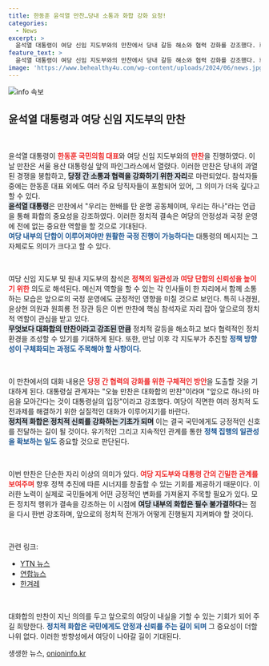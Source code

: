 ```yaml
---
title: 한동훈 윤석열 만찬…당내 소통과 화합 강화 요청!
categories:
  - News
excerpt: >
  윤석열 대통령이 여당 신임 지도부와의 만찬에서 당내 갈등 해소와 협력 강화를 강조했다. 화합의 메시지를 전하며 하나로 뭉칠 것을 다짐한 자리가 이목을 끌고 있다.
feature_text: >
  윤석열 대통령이 여당 신임 지도부와의 만찬에서 당내 갈등 해소와 협력 강화를 강조했다. 화합의 메시지를 전하며 하나로 뭉칠 것을 다짐한 자리가 이목을 끌고 있다.
image: 'https://www.behealthy4u.com/wp-content/uploads/2024/06/news.jpg'
---
```


<p><img src="https://www.behealthy4u.com/wp-content/uploads/2024/06/news.jpg" alt="info 속보" /></p>

<h2 data-ke-size="size26">윤석열 대통령과 여당 신임 지도부의 만찬</h2>

<p data-ke-size="size16">&nbsp;</p>

<p>윤석열 대통령이 <b><span style="color: #ee2323;">한동훈 국민의힘 대표</span></b>와 여당 신임 지도부와의 <b><span style="color: #ee2323;">만찬</span></b>을 진행하였다. 이날 만찬은 서울 용산 대통령실 앞의 파인그라스에서 열렸다. 이러한 만찬은 당내의 과열된 경쟁을 봉합하고, <b><span style="background-color: #21538527;">당정 간 소통과 협력을 강화하기 위한 자리</span></b>로 마련되었다. 참석자들 중에는 한동훈 대표 외에도 여러 주요 당직자들이 포함되어 있어, 그 의미가 더욱 깊다고 할 수 있다.<br><b><span style="background-color: #21538527;">윤석열 대통령</span></b>은 만찬에서 "우리는 한배를 탄 운명 공동체이며, 우리는 하나"라는 언급을 통해 화합의 중요성을 강조하였다. 이러한 정치적 결속은 여당의 안정성과 국정 운영에 전에 없는 중요한 역할을 할 것으로 기대된다.<br><b><span style="color: #1a5490;">여당 내부의 단합이 이루어져야만 원활한 국정 진행이 가능하다는</span></b> 대통령의 메시지는 그 자체로도 의미가 크다고 할 수 있다.</p>

<p data-ke-size="size16">&nbsp;</p>

<p>여당 신임 지도부 및 원내 지도부의 참석은 <b><span style="color: #ee2323;">정책의 일관성</span></b>과 <b><span style="color: #ee2323;">여당 단합의 신뢰성을 높이기 위한</span></b> 의도로 해석된다. 메신저 역할을 할 수 있는 각 인사들이 한 자리에서 함께 소통하는 모습은 앞으로의 국정 운영에도 긍정적인 영향을 미칠 것으로 보인다. 특히 나경원, 윤상현 의원과 원희룡 전 장관 등은 이번 만찬에 핵심 참석자로 자리 잡아 앞으로의 정치적 역할이 관심을 받고 있다.<br><b><span style="background-color: #21538527;">무엇보다 대화합의 만찬이라고 강조된 만큼</span></b> 정치적 갈등을 해소하고 보다 협력적인 정치 환경을 조성할 수 있기를 기대하게 된다. 또한, 만남 이후 각 지도부가 추진할 <b><span style="color: #1a5490;">정책 방향성이 구체화되는 과정도 주목해야 할 사항이다</span></b>.</p>

<p data-ke-size="size16">&nbsp;</p>

<p>이 만찬에서의 대화 내용은 <b><span style="color: #ee2323;">당정 간 협력의 강화를 위한 구체적인 방안</span></b>을 도출할 것을 기대하게 된다. 대통령실 관계자는 "오늘 만찬은 대화합의 만찬"이라며 "앞으로 하나의 마음을 모아간다는 것이 대통령실의 입장"이라고 강조했다. 여당이 직면한 여러 정치적 도전과제를 해결하기 위한 실질적인 대화가 이루어지기를 바란다.<br><b><span style="background-color: #21538527;">정치적 화합은 정치적 신뢰를 강화하는 기초가 되며</span></b> 이는 결국 국민에게도 긍정적인 신호를 전달하는 길이 될 것이다. 유기적인 그리고 지속적인 관계를 통한 <b><span style="color: #1a5490;">정책 집행의 일관성을 확보하는 일도</span></b> 중요할 것으로 판단된다.</p>

<p data-ke-size="size16">&nbsp;</p>

<p>이번 만찬은 단순한 자리 이상의 의미가 있다. <b><span style="color: #ee2323;">여당 지도부와 대통령 간의 긴밀한 관계를 보여주며</span></b> 향후 정책 추진에 따른 시너지를 창출할 수 있는 기회를 제공하기 때문이다. 이러한 노력이 실제로 국민들에게 어떤 긍정적인 변화를 가져올지 주목할 필요가 있다. 모든 정치적 행위가 결속을 강조하는 이 시점에 <b><span style="background-color: #21538527;">여당 내부의 화합은 필수 불가결하다</span></b>는 점을 다시 한번 강조하며, 앞으로의 정치적 전개가 어떻게 진행될지 지켜봐야 할 것이다.</p>

<p data-ke-size="size16">&nbsp;</p>

<p>관련 링크:  </p>

<ul>
    <li><a href="https://www.ytn.co.kr/_ln/0103_202310241807250024">YTN 뉴스</a></li>
    <li><a href="https://www.yna.co.kr/view/AKR20231024106100004">연합뉴스</a></li>
    <li><a href="https://www.hani.co.kr/arti/politics/politics_general/1123199.html">한겨레</a></li>
</ul>

<p data-ke-size="size16">&nbsp;</p>

<p>대화합의 만찬이 지닌 의의를 두고 앞으로의 여당이 내실을 기할 수 있는 기회가 되어 주길 희망한다. <b><span style="color: #1a5490;">정치적 화합은 국민에게도 안정과 신뢰를 주는 길이 되며</span></b> 그 중요성이 더할 나위 없다. 이러한 방향성에서 여당이 나아갈 길이 기대된다.</p>
생생한 뉴스, <a href="https://onioninfo.kr" rel="dofollow">onioninfo.kr</a>



